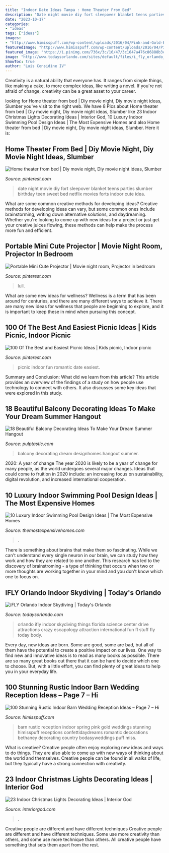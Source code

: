 ```yaml
---
title: "Indoor Date Ideas Tampa : Home Theater From Bed"
description: "Date night movie diy fort sleepover blanket teens parties slumber birthday teen sweet bed netflix movies forts indoor cute idea"
date: "2023-10-17"
categories:
- "ideas"
tags: ["ideas"]
images:
- "http://www.himisspuff.com/wp-content/uploads/2016/04/Pink-and-Gold-Barn-Wedding-Ideas.jpg"
featuredImage: "http://www.himisspuff.com/wp-content/uploads/2016/04/Pink-and-Gold-Barn-Wedding-Ideas.jpg"
featured_image: "https://i.pinimg.com/736x/3c/16/47/3c1647a476c86888b3c7ab321f806e65.jpg"
image: "http://www.todaysorlando.com/sites/default/files/i_fly_orlando_indoor_skydiving_things_to_do.jpg"
ShowToc: true
author: "Luis Considine IV"
---
```



Creativity is a natural ability that everyone has. It ranges from simple things, like making a cake, to more complex ideas, like writing a novel. If you're not afraid of change, creativity can be a great asset to your career.

	

		
looking for Home theater from bed | Diy movie night, Diy movie night ideas, Slumber you've visit to the right web. We have 8 Pics about Home theater from bed | Diy movie night, Diy movie night ideas, Slumber like 23 Indoor Christmas Lights Decorating Ideas | Interior God, 10 Luxury Indoor Swimming Pool Design Ideas | The Most Expensive Homes and also Home theater from bed | Diy movie night, Diy movie night ideas, Slumber. Here it is:
		
    
## Home Theater From Bed | Diy Movie Night, Diy Movie Night Ideas, Slumber

<img loading=lazy src="https://i.pinimg.com/736x/14/ea/1a/14ea1a5eaa5911bb1dbdf21a6624801a--th-birthday-birthday-parties.jpg" onerror="this.onerror=null;this.src='https://tse2.mm.bing.net/th?id=OIP.QLtu_wZ4VyybPpjPl0XLhAHaKZ&amp;pid=15.1';" alt="Home theater from bed | Diy movie night, Diy movie night ideas, Slumber">

_Source: pinterest.com_

>date night movie diy fort sleepover blanket teens parties slumber birthday teen sweet bed netflix movies forts indoor cute idea. 

	

What are some common creative methods for developing ideas?
Creative methods for developing ideas can vary, but some common ones include brainstorming, writing down alternative solutions, and daydreaming. Whether you're looking to come up with new ideas for a project or just get your creative juices flowing, these methods can help make the process more fun and efficient.

    
## Portable Mini Cute Projector | Movie Night Room, Projector In Bedroom

<img loading=lazy src="https://i.pinimg.com/736x/a2/56/64/a25664188658ef9a6006221ddd1d61c9.jpg" onerror="this.onerror=null;this.src='https://tse4.mm.bing.net/th?id=OIP.qVapJvs3KExJHGm1ktNNyQHaIe&amp;pid=15.1';" alt="Portable Mini Cute Projector | Movie night room, Projector in bedroom">

_Source: pinterest.com_

>lull. 

	

What are some new ideas for wellness?
Wellness is a term that has been around for centuries, and there are many different ways to achieve it. There are many new ideas for wellness that people are beginning to explore, and it is important to keep these in mind when pursuing this concept.

    
## 100 Of The Best And Easiest Picnic Ideas | Kids Picnic, Indoor Picnic

<img loading=lazy src="https://i.pinimg.com/736x/3c/16/47/3c1647a476c86888b3c7ab321f806e65.jpg" onerror="this.onerror=null;this.src='https://tse4.mm.bing.net/th?id=OIP.Q2fPNG6rC4gv1Dwev33ExgHaLH&amp;pid=15.1';" alt="100 Of The Best and Easiest Picnic Ideas | Kids picnic, Indoor picnic">

_Source: pinterest.com_

>picnic indoor fun romantic date easiest. 

	

Summary and Conclusion: What did we learn from this article?
This article provides an overview of the findings of a study on how people use technology to connect with others. It also discusses some key ideas that were explored in this study.

    
## 18 Beautiful Balcony Decorating Ideas To Make Your Dream Summer Hangout

<img loading=lazy src="https://pulptastic.com/wp-content/uploads/2016/06/balcony-decorating-ideas-31-573c3b43216bc__700.jpg" onerror="this.onerror=null;this.src='https://tse3.mm.bing.net/th?id=OIP.84ikK1e93BQ8pODkyAloiAHaLH&amp;pid=15.1';" alt="18 Beautiful Balcony Decorating Ideas To Make Your Dream Summer Hangout">

_Source: pulptastic.com_

>balcony decorating dream designhomes hangout summer. 

	

2020: A year of change
The year 2020 is likely to be a year of change for many people, as the world undergoes several major changes. Ideas that could come to fruition in 2020 include: an increasing focus on sustainability, digital revolution, and increased international cooperation.

    
## 10 Luxury Indoor Swimming Pool Design Ideas | The Most Expensive Homes

<img loading=lazy src="https://www.themostexpensivehomes.com/wp-content/uploads/2013/12/10-must-see-luxury-indoor-swimming-pools9.jpg" onerror="this.onerror=null;this.src='https://tse3.mm.bing.net/th?id=OIP.m2Hr0C5-ab6Kd3dcKI6I4wHaFg&amp;pid=15.1';" alt="10 Luxury Indoor Swimming Pool Design Ideas | The Most Expensive Homes">

_Source: themostexpensivehomes.com_

>. 

	

There is something about brains that make them so fascinating. While we can't understand every single neuron in our brain, we can study how they work and how they are related to one another. This research has led to the discovery of brainstroming - a type of thinking that occurs when two or more thoughts are working together in your mind and you don't know which one to focus on.

    
## IFLY Orlando Indoor Skydiving | Today&#039;s Orlando

<img loading=lazy src="http://www.todaysorlando.com/sites/default/files/i_fly_orlando_indoor_skydiving_things_to_do.jpg" onerror="this.onerror=null;this.src='https://tse3.mm.bing.net/th?id=OIP.P9htoHN26qZwsOv24jSZbQHaE7&amp;pid=15.1';" alt="iFLY Orlando Indoor Skydiving | Today&#039;s Orlando">

_Source: todaysorlando.com_

>orlando ifly indoor skydiving things florida science center drive attractions crazy escapology attraction international fun fl stuff fly today body. 

	

Every day, new ideas are born. Some are good, some are bad, but all of them have the potential to create a positive impact on our lives. One way to find new and innovative ideas is to read as many books as possible. There are so many great books out there that it can be hard to decide which one to choose. But, with a little effort, you can find plenty of great ideas to help you in your everyday life.

    
## 100 Stunning Rustic Indoor Barn Wedding Reception Ideas – Page 7 – Hi

<img loading=lazy src="http://www.himisspuff.com/wp-content/uploads/2016/04/Pink-and-Gold-Barn-Wedding-Ideas.jpg" onerror="this.onerror=null;this.src='https://tse3.mm.bing.net/th?id=OIP.DR_olJ9kF2PpbGfSCsd2tgHaLG&amp;pid=15.1';" alt="100 Stunning Rustic Indoor Barn Wedding Reception Ideas – Page 7 – Hi">

_Source: himisspuff.com_

>barn rustic reception indoor spring pink gold weddings stunning himisspuff receptions confettidaydreams romantic decorations bethaney decorating country bodasyweddings puff miss. 

	

What is creative?
Creative people often enjoy exploring new ideas and ways to do things. They are also able to come up with new ways of thinking about the world and themselves. Creative people can be found in all walks of life, but they typically have a strong connection with creativity.

    
## 23 Indoor Christmas Lights Decorating Ideas | Interior God

<img loading=lazy src="http://interiorgod.com/wp-content/uploads/2016/10/Gorgeous-Indoor-Decor-Ideas-With-Christmas-Lights.jpg" onerror="this.onerror=null;this.src='https://tse3.mm.bing.net/th?id=OIP.O5JipfFbeQgEtE81cZWs_QHaLG&amp;pid=15.1';" alt="23 Indoor Christmas Lights Decorating Ideas | Interior God">

_Source: interiorgod.com_

>. 

	

Creative people are different and have different techniques
Creative people are different and have different techniques. Some use more creativity than others, and some use more technique than others. All creative people have something that sets them apart from the rest.

